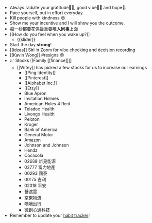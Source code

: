 - Always radiate your gratitude🙏🏻, good vibe👍🏻 and hope🌅.
- Pace yourself, put in effort everyday.
- Kill people with kindness 😉
- Show me your incentive and I will show you the outcome.
- 每一秒都要花係最重要嘅**人同事**上面
- [[How do you feel when you wake up?]]
    - {{slider}}
- Start the day **strong**!
- [[ideas]] Siri in Zoom for vibe checking and decision recording
- [[Kavin Wong]] #resigns 😞
- 📈 Stocks [[Family [[finance]]]]
    - [[Wifey]] has picked a few stocks for us to increase our earnings
        - [[Ping Identity]]
        - [[Pinterest]]
        - [[Alphabet Inc.]]
        - [[Etsy]]
        - Blue Apron
        - Invitation Holmes
        - American Holes 4 Rent
        - Teladoc Health
        - Livongo Health
        - Peloton
        - Kroger
        - Bank of America
        - General Motor
        - Amazon
        - Johnson and Johnson
        - Hendz
        - Cocacola
        - 02688 新見能源
        - 02777 富力地產
        - 00293 國泰
        - 00175 吉利
        - 02318 平安
        - 醫渡雲
        - 京東物流
        - 嘀嘀出行
        - 微創心通科技
- Remember to update your [habit tracker](https://docs.google.com/spreadsheets/d/1rVOW_AvAsjRBhm2VjXzHcHkOJ14dviBUIPj3M5xvICs/edit#gid=1376149734)!

